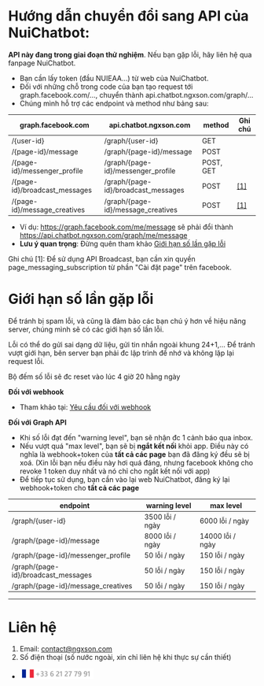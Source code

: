 <a name="chuyenapi"></a>  
# Hướng dẫn chuyển đổi sang API của NuiChatbot:  
  
**API này đang trong giai đoạn thử nghiệm**. Nếu bạn gặp lỗi, hãy liên hệ qua fanpage NuiChatbot.
  
- Bạn cần lấy token (đầu NUIEAA...) từ web của NuiChatbot.  
- Đối với những chỗ trong code của bạn tạo request tới graph.facebook.com/..., chuyển thành api.chatbot.ngxson.com/graph/...  
- Chúng mình hỗ trợ các endpoint và method như bảng sau:  

|graph.facebook.com|api.chatbot.ngxson.com|method|Ghi chú|  
|-------|-------|------|------|
|/{user-id}|/graph/{user-id}|GET||
|/{page-id}/message|/graph/{page-id}/message|POST||
|/{page-id}/messenger_profile|/graph/{page-id}/messenger_profile|POST, GET||
|/{page-id}/broadcast_messages|/graph/{page-id}/broadcast_messages|POST|[[1]](#chuyenapi1)|
|/{page-id}/message_creatives|/graph/{page-id}/message_creatives|POST|[[1]](#chuyenapi1)|

- Ví dụ:  https://graph.facebook.com/me/message sẽ phải đổi thành https://api.chatbot.ngxson.com/graph/me/message
- **Lưu ý quan trọng**: Đừng quên tham khảo [Giới hạn số lần gặp lỗi](#gioihanloi)

<a name="chuyenapi1"></a> 
Ghi chú [1]: Để sử dụng API Broadcast, bạn cần xin quyền page_messaging_subscription từ phần "Cài đặt page" trên facebook.

<a name="gioihanloi"></a>  
# Giới hạn số lần gặp lỗi  
  
Để tránh bị spam lỗi, và cũng là đảm bảo các bạn chú ý hơn về hiệu năng server, chúng mình sẽ có các giới hạn số lần lỗi.  
  
Lỗi có thể do gửi sai dạng dữ liệu, gửi tin nhắn ngoài khung 24+1,... Để tránh vượt giới hạn, bên server bạn phải đc lập trình để nhớ và không lặp lại request lỗi.

Bộ đếm số lỗi sẽ đc reset vào lúc 4 giờ 20 hằng ngày
  
__Đối với webhook__
- Tham khảo tại: [Yêu cầu đối với webhook](https://github.com/ngxson/storeData/blob/master/nuichatbot_webhook.md)
  
__Đối với Graph API__
- Khi số lỗi đạt đến "warning level", bạn sẽ nhận đc 1 cảnh báo qua inbox.
- Nếu vượt quá "max level", bạn sẽ bị **ngắt kết nối** khỏi app. Điều này có nghĩa là webhook+token của **tất cả các page** bạn đã đăng ký đều sẽ bị xoá. (Xin lỗi bạn nếu điều này hơi quá đáng, nhưng facebook không cho revoke 1 token duy nhất và nó chỉ cho ngắt kết nối với app)
- Để tiếp tục sử dụng, bạn cần vào lại web NuiChatbot, đăng ký lại webhook+token cho **tất cả các page**

|endpoint|warning level|max level|
|-----|-----|-----|
|/graph/{user-id}|3500 lỗi / ngày|6000 lỗi / ngày|
|/graph/{page-id}/message|8000 lỗi / ngày|14000 lỗi / ngày|
|/graph/{page-id}/messenger_profile|50 lỗi / ngày|150 lỗi / ngày|
|/graph/{page-id}/broadcast_messages|50 lỗi / ngày|150 lỗi / ngày|
|/graph/{page-id}/message_creatives|50 lỗi / ngày|150 lỗi / ngày|

---
<a name="lienhe"></a>
# Liên hệ

1. Email: contact@ngxson.com
2. Số điện thoại (số nước ngoài, xin chỉ liên hệ khi thực sự cần thiết)
  * <img src="https://raw.githubusercontent.com/ngxson/storeData/master/sdt.jpg" width="150px">
